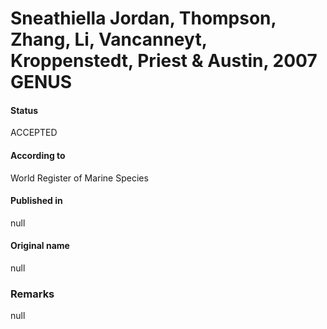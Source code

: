 # Sneathiella Jordan, Thompson, Zhang, Li, Vancanneyt, Kroppenstedt, Priest & Austin, 2007 GENUS

#### Status
ACCEPTED

#### According to
World Register of Marine Species

#### Published in
null

#### Original name
null

### Remarks
null